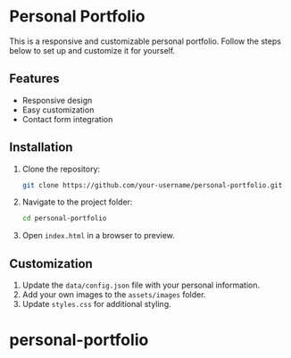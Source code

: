 # Personal Portfolio

This is a responsive and customizable personal portfolio. Follow the steps below to set up and customize it for yourself.

## Features
- Responsive design
- Easy customization
- Contact form integration

## Installation
1. Clone the repository:
   ```bash
   git clone https://github.com/your-username/personal-portfolio.git
   ```
2. Navigate to the project folder:
   ```bash
   cd personal-portfolio
   ```
3. Open `index.html` in a browser to preview.

## Customization
1. Update the `data/config.json` file with your personal information.
2. Add your own images to the `assets/images` folder.
3. Update `styles.css` for additional styling.
# personal-portfolio
